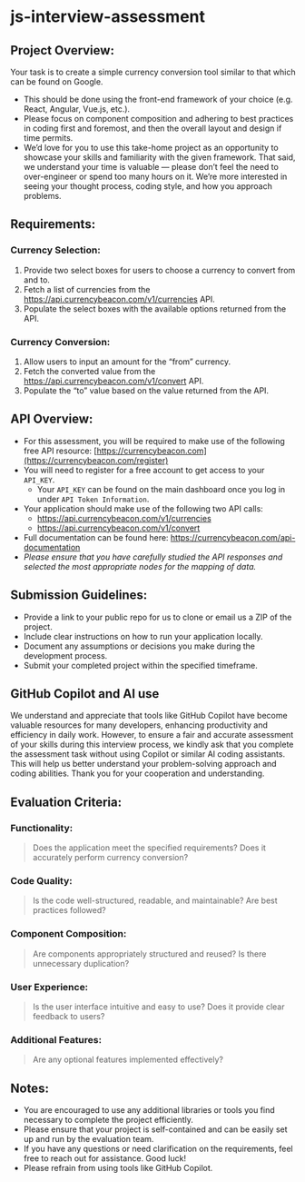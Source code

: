 # js-interview-assessment

## Project Overview:

Your task is to create a simple currency conversion tool similar to that which can be found on Google.

- This should be done using the front-end framework of your choice (e.g. React, Angular, Vue.js, etc.).
- Please focus on component composition and adhering to best practices in coding first and foremost, and then the overall layout and design if time permits.
- We’d love for you to use this take-home project as an opportunity to showcase your skills and familiarity with the given framework. That said, we understand your time is valuable — please don’t feel the need to over-engineer or spend too many hours on it. We’re more interested in seeing your thought process, coding style, and how you approach problems.

## Requirements:

### Currency Selection:

1. Provide two select boxes for users to choose a currency to convert from and to.
1. Fetch a list of currencies from the https://api.currencybeacon.com/v1/currencies API.
1. Populate the select boxes with the available options returned from the API.

### Currency Conversion:

1. Allow users to input an amount for the “from” currency.
1. Fetch the converted value from the https://api.currencybeacon.com/v1/convert API.
1. Populate the “to” value based on the value returned from the API.

## API Overview:

- For this assessment, you will be required to make use of the following free API resource: [https://currencybeacon.com](https://currencybeacon.com/register)
- You will need to register for a free account to get access to your `API_KEY`.
  - Your `API_KEY` can be found on the main dashboard once you log in under `API Token Information`.
- Your application should make use of the following two API calls:
  - https://api.currencybeacon.com/v1/currencies
  - https://api.currencybeacon.com/v1/convert
- Full documentation can be found here: https://currencybeacon.com/api-documentation
- _Please ensure that you have carefully studied the API responses and selected the most appropriate nodes for the mapping of data._

## Submission Guidelines:

- Provide a link to your public repo for us to clone or email us a ZIP of the project.
- Include clear instructions on how to run your application locally.
- Document any assumptions or decisions you make during the development process.
- Submit your completed project within the specified timeframe.

## GitHub Copilot and AI use

We understand and appreciate that tools like GitHub Copilot have become valuable resources for many developers, enhancing productivity and efficiency in daily work. However, to ensure a fair and accurate assessment of your skills during this interview process, we kindly ask that you complete the assessment task without using Copilot or similar AI coding assistants. This will help us better understand your problem-solving approach and coding abilities. Thank you for your cooperation and understanding.

## Evaluation Criteria:

### Functionality:

> Does the application meet the specified requirements? Does it accurately perform currency conversion?

### Code Quality:

> Is the code well-structured, readable, and maintainable? Are best practices followed?

### Component Composition:

> Are components appropriately structured and reused? Is there unnecessary duplication?

### User Experience:

> Is the user interface intuitive and easy to use? Does it provide clear feedback to users?

### Additional Features:

> Are any optional features implemented effectively?

## Notes:

- You are encouraged to use any additional libraries or tools you find necessary to complete the project efficiently.
- Please ensure that your project is self-contained and can be easily set up and run by the evaluation team.
- If you have any questions or need clarification on the requirements, feel free to reach out for assistance. Good luck!
- Please refrain from using tools like GitHub Copilot.
